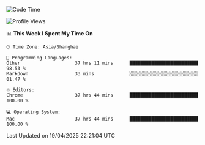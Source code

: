 <!--START_SECTION:waka-->
![Code Time](http://img.shields.io/badge/Code%20Time-3%2C812%20hrs%2011%20mins-blue)

![Profile Views](http://img.shields.io/badge/Profile%20Views-0-blue)

📊 **This Week I Spent My Time On** 

```text
🕑︎ Time Zone: Asia/Shanghai

💬 Programming Languages: 
Other                    37 hrs 11 mins      █████████████████████████   98.53 % 
Markdown                 33 mins             ░░░░░░░░░░░░░░░░░░░░░░░░░   01.47 % 

🔥 Editors: 
Chrome                   37 hrs 44 mins      █████████████████████████   100.00 % 

💻 Operating System: 
Mac                      37 hrs 44 mins      █████████████████████████   100.00 % 
```


 Last Updated on 19/04/2025 22:21:04 UTC
<!--END_SECTION:waka-->